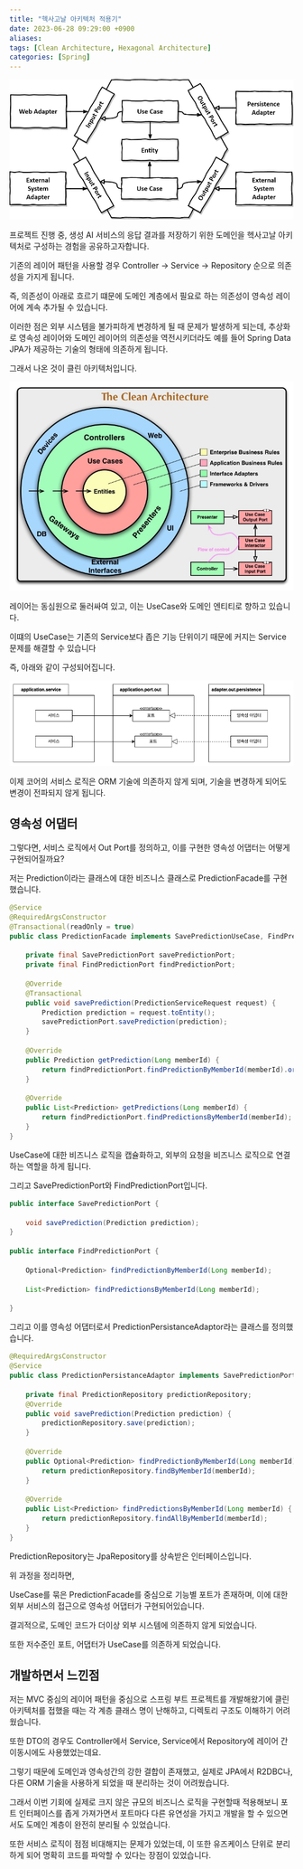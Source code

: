 ```yaml
---
title: "헥사고날 아키텍처 적용기"
date: 2023-06-28 09:29:00 +0900
aliases: 
tags: [Clean Architecture, Hexagonal Architecture]
categories: [Spring]
---
```


![Hexagonal Architecture](/assets/img/2023-06-28-hexagonal-architecture/main.webp)

프로젝트 진행 중, 생성 AI 서비스의 응답 결과를 저장하기 위한 도메인을 헥사고날 아키텍처로 구성하는 경험을 공유하고자합니다.

기존의 레이어 패턴을 사용할 경우 Controller -> Service -> Repository 순으로 의존성을 가지게 됩니다.

즉, 의존성이 아래로 흐르기 떄문에 도메인 계층에서 필요로 하는 의존성이 영속성 레이어에 계속 추가될 수 있습니다.

이러한 점은 외부 시스템을 불가피하게 변경하게 될 때 문제가 발생하게 되는데, 추상화로 영속성 레이어와 도메인 레이어의 의존성을 역전시키더라도 예를 들어 Spring Data JPA가 제공하는 기술의 형태에 의존하게 됩니다.

그래서 나온 것이 클린 아키텍처입니다.

![Hexagonal Architecture](/assets/img/2023-06-28-hexagonal-architecture/clean-architecture.webp)

레이어는 동심원으로 둘러싸여 있고, 이는 UseCase와 도메인 엔티티로 향하고 있습니다.

이떄의 UseCase는 기존의 Service보다 좁은 기능 단위이기 때문에 커지는 Service 문제를 해결할 수 있습니다

즉, 아래와 같이 구성되어집니다.

![Hexagonal Architecture](/assets/img/2023-06-28-hexagonal-architecture/application-persistance.webp)

이제 코어의 서비스 로직은 ORM 기술에 의존하지 않게 되며, 기술을 변경하게 되어도 변경이 전파되지 않게 됩니다.

## 영속성 어댑터

그렇다면, 서비스 로직에서 Out Port를 정의하고, 이를 구현한 영속성 어댑터는 어떻게 구현되어질까요?

저는 Prediction이라는 클래스에 대한 비즈니스 클래스로 PredictionFacade를 구현했습니다.

```java
@Service
@RequiredArgsConstructor
@Transactional(readOnly = true)
public class PredictionFacade implements SavePredictionUseCase, FindPredictionUseCase {

    private final SavePredictionPort savePredictionPort;
    private final FindPredictionPort findPredictionPort;

    @Override
    @Transactional
    public void savePrediction(PredictionServiceRequest request) {
        Prediction prediction = request.toEntity();
        savePredictionPort.savePrediction(prediction);
    }

    @Override
    public Prediction getPrediction(Long memberId) {
        return findPredictionPort.findPredictionByMemberId(memberId).orElseThrow(() -> new BusinessException(ErrorCode.PREDICTION_NOT_FOUND));
    }

    @Override
    public List<Prediction> getPredictions(Long memberId) {
        return findPredictionPort.findPredictionsByMemberId(memberId);
    }
}
```

UseCase에 대한 비즈니스 로직을 캡슐화하고, 외부의 요청을 비즈니스 로직으로 연결하는 역할을 하게 됩니다.

그리고 SavePredictionPort와 FindPredictionPort입니다.

```java
public interface SavePredictionPort {

    void savePrediction(Prediction prediction);
}

public interface FindPredictionPort {

    Optional<Prediction> findPredictionByMemberId(Long memberId);

    List<Prediction> findPredictionsByMemberId(Long memberId);

}
```

그리고 이를 영속성 어댑터로서 PredictionPersistanceAdaptor라는 클래스를 정의했습니다.

```java
@RequiredArgsConstructor
@Service
public class PredictionPersistanceAdaptor implements SavePredictionPort, FindPredictionPort {

    private final PredictionRepository predictionRepository;
    @Override
    public void savePrediction(Prediction prediction) {
        predictionRepository.save(prediction);
    }

    @Override
    public Optional<Prediction> findPredictionByMemberId(Long memberId) {
        return predictionRepository.findByMemberId(memberId);
    }

    @Override
    public List<Prediction> findPredictionsByMemberId(Long memberId) {
        return predictionRepository.findAllByMemberId(memberId);
    }
}
``` 

PredictionRepository는 JpaRepository를 상속받은 인터페이스입니다.

위 과정을 정리하면,

UseCase를 묶은 PredictionFacade를 중심으로 기능별 포트가 존재하며, 이에 대한 외부 서비스의 접근으로 영속성 어댑터가 구현되어있습니다.


결괴적으로, 도메인 코드가 더이상 외부 시스템에 의존하지 않게 되었습니다.

또한 저수준인 포트, 어댑터가 UseCase를 의존하게 되었습니다.

## 개발하면서 느낀점

저는 MVC 중심의 레이어 패턴을 중심으로 스프링 부트 프로젝트를 개발해왔기에 클린 아키텍처를 접했을 때는 각 계층 클래스 명이 난해하고, 디렉토리 구조도 이해하기 어려웠습니다.

또한 DTO의 경우도 Controller에서 Service, Service에서 Repository에 레이어 간 이동시에도 사용했었는데요.

그렇기 때문에 도메인과 영속성간의 강한 결합이 존재했고, 실제로 JPA에서 R2DBC나, 다른 ORM 기술을 사용하게 되었을 때 분리하는 것이 어려웠습니다.

그래서 이번 기회에 실제로 크지 않은 규모의 비즈니스 로직을 구현할때 적용해보니 포트 인터페이스를 좁게 가져가면서 포트마다 다른 유연성을 가지고 개발을 할 수 있으면서도 도메인 계층이 완전히 분리될 수 있었습니다.

또한 서비스 로직이 점점 비대해지는 문제가 있었는데, 이 또한 유즈케이스 단위로 분리하게 되어 명확히 코드를 파악할 수 있다는 장점이 있었습니다.





